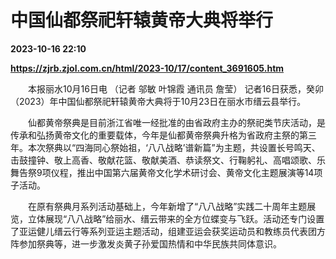 # 中国仙都祭祀轩辕黄帝大典将举行

**2023-10-16 22:10**

**https://zjrb.zjol.com.cn/html/2023-10/17/content_3691605.htm**

　　本报丽水10月16日电 （记者 邬敏 叶锦霞 通讯员 詹莹） 记者16日获悉，癸卯（2023）年中国仙都祭祀轩辕黄帝大典将于10月23日在丽水市缙云县举行。

　　仙都黄帝祭典是目前浙江省唯一经批准的由省政府主办的祭祀类节庆活动，是传承和弘扬黄帝文化的重要载体，今年是仙都黄帝祭典升格为省政府主祭的第三年。本次祭典以“四海同心祭始祖，‘八八战略’谱新篇”为主题，共设置长号鸣天、击鼓撞钟、敬上高香、敬献花篮、敬献美酒、恭读祭文、行鞠躬礼、高唱颂歌、乐舞告祭9项仪程，推出中国第六届黄帝文化学术研讨会、黄帝文化主题展演等14项子活动。

　　在原有祭典月系列活动基础上，今年新增了“八八战略”实践二十周年主题展览，立体展现“八八战略”给丽水、缙云带来的全方位蝶变与飞跃。活动还专门设置了亚运健儿缙云行等系列亚运主题活动，组建亚运会获奖运动员和教练员代表团方阵参加祭典等，进一步激发炎黄子孙爱国热情和中华民族共同体意识。